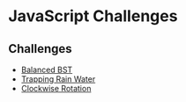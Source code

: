 # JavaScript Challenges

## Challenges
- [Balanced BST](challenges/balanced-bst)
- [Trapping Rain Water](challenges/trapping-rain-water)
- [Clockwise Rotation](challenges/clockwise-rotation)